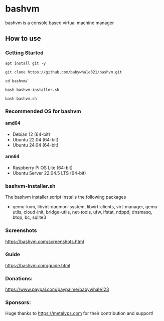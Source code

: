 # bashvm

bashvm is a console based virtual machine manager

## How to use

### Getting Started

`apt install git -y`

`git clone https://github.com/babywhale321/bashvm.git`

`cd bashvm/`

`bash bashvm-installer.sh`

`bash bashvm.sh`

### Recommended OS for bashvm
#### amd64
- Debian 12 (64-bit)
- Ubuntu 22.04 (64-bit)
- Ubuntu 24.04 (64-bit)

#### arm64
- Raspberry Pi OS Lite (64-bit)
- Ubuntu Server 22.04.5 LTS (64-bit)


### bashvm-installer.sh
The bashvm installer script installs the following packages

- qemu-kvm, libvirt-daemon-system, libvirt-clients, virt-manager, qemu-utils, cloud-init, bridge-utils, net-tools, ufw, ifstat, ndppd, dnsmasq, btop, bc, sqlite3
    
### Screenshots
https://bashvm.com/screenshots.html

### Guide
https://bashvm.com/guide.html

### Donations:
https://www.paypal.com/paypalme/babywhale123

### Sponsors:
Huge thanks to https://metalvps.com for their contribution and support!
